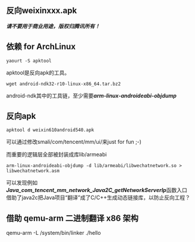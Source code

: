反向weixinxxx.apk
------------------

***请不要用于商业用途，版权归腾讯所有！***


## 依赖 for ArchLinux

```
yaourt -S apktool
```

apktool是反向apk的工具。


```
wget android-ndk32-r10-linux-x86_64.tar.bz2
```

android-ndk其中的工具链，至少需要***arm-linux-androideabi-objdump***


## 反向apk

```
apktool d weixin610android540.apk
```

可以通过修改smali/com/tencent/mm/ui/来just for fun ;-)

而重要的逻辑层全部被封装成库lib/armeabi

```
arm-linux-androideabi-objdump -d lib/armeabi/libwechatnetwork.so > libwechatnetwork.asm
```

可以发现例如***Java_com_tencent_mm_network_Java2C_getNetworkServerIp***函数入口
借助了java2c把Java项目“翻译”成了C/C++生成动态链接库，以防止反向工程？


## 借助 qemu-arm 二进制翻译 x86 架构

qemu-arm -L /system/bin/linker ./hello
